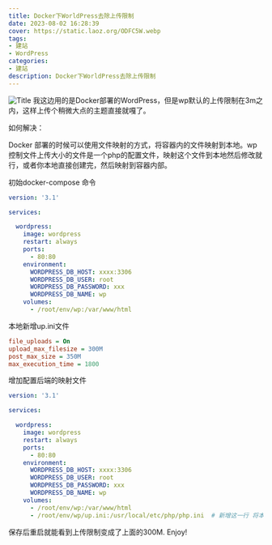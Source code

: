 ```yaml
---
title: Docker下WorldPress去除上传限制
date: 2023-08-02 16:28:39
cover: https://static.laoz.org/ODFC5W.webp
tags: 
- 建站
- WordPress
categories: 
- 建站
description: Docker下WorldPress去除上传限制
---
```

![[Title](WordpressUploadLimit.md)](https://static.laoz.org/ODFC5W.webp)
我这边用的是Docker部署的WordPress，但是wp默认的上传限制在3m之内，这样上传个稍微大点的主题直接就嘎了。
<!-- more -->

如何解决：

Docker 部署的时候可以使用文件映射的方式，将容器内的文件映射到本地。wp控制文件上传大小的文件是一个php的配置文件，映射这个文件到本地然后修改就行，或者你本地直接创建完，然后映射到容器内部。

初始docker-compose 命令

```yaml
version: '3.1'

services:

  wordpress:
    image: wordpress
    restart: always
    ports:
      - 80:80
    environment:
      WORDPRESS_DB_HOST: xxxx:3306
      WORDPRESS_DB_USER: root
      WORDPRESS_DB_PASSWORD: xxx
      WORDPRESS_DB_NAME: wp
    volumes:
      - /root/env/wp:/var/www/html

```

本地新增up.ini文件

``` ini
file_uploads = On 
upload_max_filesize = 300M  
post_max_size = 350M 
max_execution_time = 1800 
```

增加配置后端的映射文件

```yaml
version: '3.1'

services:

  wordpress:
    image: wordpress
    restart: always
    ports:
      - 80:80
    environment:
      WORDPRESS_DB_HOST: xxxx:3306
      WORDPRESS_DB_USER: root
      WORDPRESS_DB_PASSWORD: xxx
      WORDPRESS_DB_NAME: wp
    volumes:
      - /root/env/wp:/var/www/html
      - /root/env/wp/up.ini:/usr/local/etc/php/php.ini  # 新增这一行 将本地配置文件映射到容器内
```

保存后重启就能看到上传限制变成了上面的300M. Enjoy!
